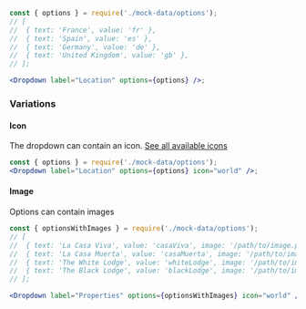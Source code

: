 ```jsx
const { options } = require('./mock-data/options');
// [
//  { text: 'France', value: 'fr' },
//  { text: 'Spain', value: 'es' },
//  { text: 'Germany', value: 'de' },
//  { text: 'United Kingdom', value: 'gb' },
// ];

<Dropdown label="Location" options={options} />;
```

### Variations

#### Icon

The dropdown can contain an icon. [See all available icons](https://react.semantic-ui.com/elements/icon#icon-set)

```jsx
const { options } = require('./mock-data/options');
<Dropdown label="Location" options={options} icon="world" />;
```

#### Image

Options can contain images

```jsx
const { optionsWithImages } = require('./mock-data/options');
// [
//  { text: 'La Casa Viva', value: 'casaViva', image: '/path/to/image.png' },
//  { text: 'La Casa Muerta', value: 'casaMuerta', image: '/path/to/image.png' },
//  { text: 'The White Lodge', value: 'whiteLodge', image: '/path/to/image.png' },
//  { text: 'The Black Lodge', value: 'blackLodge', image: '/path/to/image.png' },
// ];

<Dropdown label="Properties" options={optionsWithImages} icon="world" />;
```
